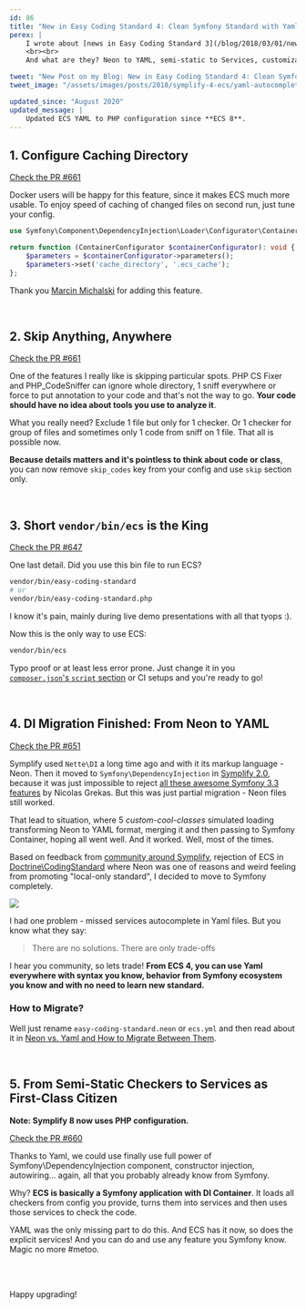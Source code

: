 ```yaml
---
id: 86
title: "New in Easy Coding Standard 4: Clean Symfony Standard with Yaml and Services"
perex: |
    I wrote about [news in Easy Coding Standard 3](/blog/2018/03/01/new-in-symplify-3-4-improvements-in-easy-coding-standard/) a while ago. EasyCodingStandard 4 is released yet (still in alpha), but soon you'll be able to use all the news I'll show you today.
    <br><br>
    And what are they? Neon to YAML, semi-static to Services, customizable caching, even simpler skipper, short bin and more.

tweet: "New Post on my Blog: New in Easy Coding Standard 4: Clean Symfony Standard with Yaml and Services"
tweet_image: "/assets/images/posts/2018/symplify-4-ecs/yaml-autocomplete.gif"

updated_since: "August 2020"
updated_message: |
    Updated ECS YAML to PHP configuration since **ECS 8**.
---
```


## 1. Configure Caching Directory

<a href="https://github.com/symplify/symplify/pull/656" class="btn btn-dark btn-sm mt-2 mb-3">
    Check the PR #661
</a>

Docker users will be happy for this feature, since it makes ECS much more usable. To enjoy speed of caching of changed files on second run, just tune your config.

```php
use Symfony\Component\DependencyInjection\Loader\Configurator\ContainerConfigurator;

return function (ContainerConfigurator $containerConfigurator): void {
    $parameters = $containerConfigurator->parameters();
    $parameters->set('cache_directory', '.ecs_cache');
};
```

Thank you [Marcin Michalski](https://github.com/marmichalski) for adding this feature.

<br>

## 2. Skip Anything, Anywhere

<a href="https://github.com/symplify/symplify/pull/661" class="btn btn-dark btn-sm mt-2 mb-3">
    Check the PR #661
</a>

One of the features I really like is skipping particular spots. PHP CS Fixer and PHP_CodeSniffer can ignore whole directory, 1 sniff everywhere or force to put annotation to your code and that's not the way to go. **Your code should have no idea about tools you use to analyze it**.

What you really need? Exclude 1 file but only for 1 checker. Or 1 checker for group of files and sometimes only 1 code from sniff on 1 file. That all is possible now.

**Because details matters and it's pointless to think about code or class**, you can now remove `skip_codes` key from your config and use `skip` section only.

<br>

## 3. Short `vendor/bin/ecs` is the King

<a href="https://github.com/symplify/symplify/pull/647" class="btn btn-dark btn-sm mt-2 mb-3">
    Check the PR #647
</a>

One last detail. Did you use this bin file to run ECS?

```bash
vendor/bin/easy-coding-standard
# or
vendor/bin/easy-coding-standard.php
```

I know it's pain, mainly during live demo presentations with all that tyops :).

Now this is the only way to use ECS:

```bash
vendor/bin/ecs
```

Typo proof or at least less error prone. Just change it in you [`composer.json`'s `script` section](https://blog.martinhujer.cz/have-you-tried-composer-scripts) or CI setups and you're ready to go!

<br>

## 4. DI Migration Finished: From Neon to YAML

<a href="https://github.com/symplify/symplify/pull/651" class="btn btn-dark btn-sm mt-2 mb-3">
    Check the PR #651
</a>

Symplify used `Nette\DI` a long time ago and with it its markup language - Neon. Then it moved to `Symfony\DependencyInjection` in [Symplify 2.0](https://github.com/symplify/symplify/blob/master/CHANGELOG.md#v200---2017-06-16), because it was just impossible to reject [all these awesome Symfony 3.3 features](/blog/2017/05/07/how-to-refactor-to-new-dependency-injection-features-in-symfony-3-3/) by Nicolas Grekas. But this was just partial migration - Neon files still worked.

That lead to situation, where 5 *custom-cool-classes* simulated loading transforming Neon to YAML format, merging it and then passing to Symfony Container, hoping all went well. And it worked. Well, most of the times.

Based on feedback from [community around Symplify](https://github.com/symplify/symplify/issues/565), rejection of ECS in [Doctrine\CodingStandard](https://github.com/doctrine/coding-standard) where Neon was one of reasons and weird feeling from promoting "local-only standard", I decided to move to Symfony completely.

<a href="https://xkcd.com/927/">
    <img src="https://imgs.xkcd.com/comics/standards.png">
</a>

I had one problem - missed services autocomplete in Yaml files. But you know what they say:

<blockquote class="blockquote text-center mt-lg-5 mb-lg-5">
    There are no solutions. There are only trade-offs
</blockquote>

I hear you community, so lets trade! **From ECS 4, you can use Yaml everywhere with syntax you know, behavior from Symfony ecosystem you know and with no need to learn new standard.**

### How to Migrate?

Well just rename `easy-coding-standard.neon` or `ecs.yml` and
 then read about it in [Neon vs. Yaml and How to Migrate Between Them](/blog/2018/03/12/neon-vs-yaml-and-how-to-migrate-between-them/).

<br>

## 5. From Semi-Static Checkers to Services as First-Class Citizen

**Note: Symplify 8 now uses PHP configuration.**

<a href="https://github.com/symplify/symplify/pull/660" class="btn btn-dark btn-sm mt-2 mb-3">
    Check the PR #660
</a>

Thanks to Yaml, we could use finally use full power of Symfony\DependencyInjection component, constructor injection, autowiring... again, all that you probably already know from Symfony.

Why? **ECS is basically a Symfony application with DI Container**. It loads all checkers from config you provide, turns them into services and then uses those services to check the code.

YAML was the only missing part to do this. And ECS has it now, so does the explicit services!
And you can do and use any feature you Symfony know. Magic no more #metoo.

<br><br>

Happy upgrading!
